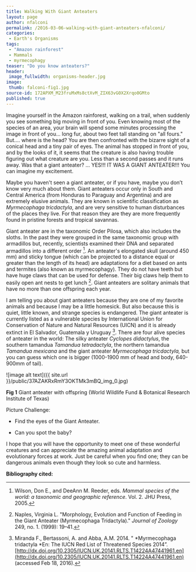 ```yaml
---
title: Walking With Giant Anteaters
layout: page
author: nfalconi
permalink: /2016-03-06-walking-with-giant-anteaters-nfalconi/
categories:
 - Earth's Organisms
tags:
 - "Amazon rainforest"
 - Mammals
 - myrmecophagy
teaser: "Do you know anteaters?"
header:
 image_fullwidth: organisms-header.jpg
image:
 thumb: falconi-fig1.jpg
source-id: 172APXM_M23fruMxMs8ctXvM_ZIX63vG0X2Xrqo0GMto
published: true
---
```

Imagine yourself in the Amazon rainforest, walking on a trail, when suddenly you see something big moving in front of you. Even knowing most of the species of an area, your brain will spend some minutes processing the image in front of you… long fur, about two feet tall standing on "all fours."  But…. where is the head? You are then confronted with the bizarre sight of a conical head and a tiny pair of eyes. The animal has stopped in front of you, and by the looks of it, it seems that the creature is also having trouble figuring out what creature are you. Less than a second passes and it runs away. Was that a giant anteater? … YES!!! IT WAS A GIANT ANTEATER!!! You can imagine my excitement. 

Maybe you haven't seen a giant anteater, or if you have, maybe you don’t know very much about them.  Giant anteaters occur only in South and Central America (from Honduras to Paraguay and Argentina) and are extremely elusive animals. They are known in scientific classification as *Myrmecophaga tricdactyla*, and are very sensitive to human disturbances of the places they live. For that reason they are they are more frequently found in pristine forests and tropical savannas. 

Giant anteater are in the taxonomic Order Pilosa, which also includes the sloths. In the past they were grouped in the same taxonomic group with armadillos but, recently, scientists examined their DNA and separated armadillos into a different order [^3]. An anteater's elongated skull (around 450 mm) and sticky tongue (which can be projected to a distance equal or greater than the length of its head) are adaptations for a diet based on ants and termites (also known as myrmecophagy). They do not have teeth but have huge claws that can be used for defense. Their big claws help them to easily open ant nests to get lunch [^2]. Giant anteaters are solitary animals that have no more than one offspring each year. 

I am telling you about giant anteaters because they are one of my favorite animals and because I may be a little homesick. But also because this is quiet, little known, and strange species is endangered. The giant anteater is currently listed as a vulnerable species by International Union for Conservation of Nature and Natural Resources (UICN) and it is already extinct in El Salvador, Guatemala y Uruguay [^1]. There are four alive species of anteater in the world: The silky anteater *Cyclopes didactylus*, the southern tamandua *Tamandua tetradactyla*, the northern tamandua *Tamandua mexicana* and the giant anteater *Myrmecophaga tricdactyla,* but you can guess which one is bigger (1000-1900 mm of head and body, 640-900mm of tail).

![image alt text]({{ site.url }}/public/37AZAKRxRmY3OKTMk3mBQ_img_0.jpg)

**Fig 1** Giant anteater with offspring (World Wildlife Fund & Botanical Research Institute of Texas)

Picture Challenge:

* Find the eyes of the Giant Anteater.

* Can you spot the baby?

I hope that you will have the opportunity to meet one of these wonderful creatures and can appreciate the amazing animal adaptation and evolutionary forces at work. Just be careful when you find one; they can be dangerous animals even though they look so cute and harmless. 

**Bibliography cited:**
[^1]: Miranda F., Bertassoni, A. and Abba, A.M. 2014. " *Myrmecophaga tridactyla *En: The IUCN Red List of Threatened Species 2014”. [http://dx.doi.org/10.2305/IUCN.UK.20141.RLTS.T14224A47441961.en](http://dx.doi.org/10.2305/IUCN.UK.20141.RLTS.T14224A47441961.en) (accessed Feb 18, 2016).

[^2]: Naples, Virginia L. "Morphology, Evolution and Function of Feeding in the Giant Anteater (Myrmecophaga Tridactyla)." *Journal of Zoology* 249, no. 1. (1999): 19–41. 

[^3]: Wilson, Don E., and DeeAnn M. Reeder, eds. *Mammal species of the world: a taxonomic and geographic reference*. Vol. 2. JHU Press, 2005.

